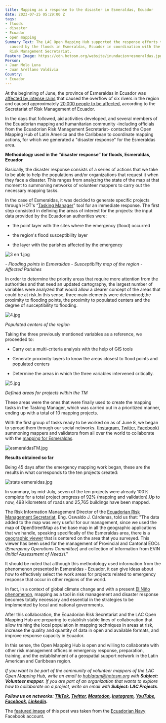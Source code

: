 ```yaml
---
title: Mapping as a response to the disaster in Esmeraldas, Ecuador
date: 2023-07-25 05:29:00 Z
tags:
- floods
- disaster
- Ecuador
- open mapping
Summary Text: The LAC Open Mapping Hub supported the response efforts to the disaster
  caused by the floods in Esmeraldas, Ecuador in coordination with the Ecuadorian
  Risk Management Secretariat.
Feature Image: https://cdn.hotosm.org/website/inundacion+esmeraldas.jpg
Person:
- Juan Melo Luna
- Juan Arellano Valdivia
Country:
- Ecuador
---
```


At the beginning of June, the province of Esmeraldas in Ecuador was [affected by intense rains](https://apnews.com/video/floods-ecuador-storms-guillermo-lasso-natural-disasters-d405eb2a2d7f4f3ebee93d0a1efa10af) that caused the overflow of six rivers in the region and caused approximately [20,000 people to be affected](https://www.plenglish.com/news/2023/03/18/heavy-rains-leave-more-than-15-thousand-people-affected-in-ecuador/), according to the Secretariat of Risk Management of Ecuador.

In the days that followed, aid activities developed, and several members of the Ecuadorian mapping and humanitarian community -including officials from the Ecuadorian Risk Management Secretariat- contacted the Open Mapping Hub of Latin America and the Caribbean to coordinate mapping actions, for which we generated a "disaster response" for the Esmeraldas area.

**Methodology used in the “disaster response” for floods, Esmeraldas, Ecuador**

Basically, the disaster response consists of a series of actions that we take to be able to help the populations and/or organizations that request it when they face a disaster. This ranges from analyzing the state of the map at that moment to summoning networks of volunteer mappers to carry out the necessary mapping tasks.

In the case of Esmeraldas, it was decided to generate specific projects through HOT's “[Tasking Manager](https://tasks.hotosm.org/)” tool for an immediate response. The first step consisted in defining the areas of interest for the projects: the input data provided by the Ecuadorian authorities were:

* the point layer with the sites where the emergency (flood) occurred

* the region's flood susceptibility layer

* the layer with the parishes affected by the emergency

![3 en 1.jpg](https://cdn.hotosm.org/website/3+en+1.jpg)

*- Flooding points in Esmeraldas - Susceptibility map of the region - Affected Parishes*

In order to determine the priority areas that require more attention from the authorities and that need an updated cartography, the largest number of variables were analyzed that would allow a clearer concept of the areas that could be at risk.In this sense, three main elements were determined;the proximity to flooding points, the proximity to populated centers and the degree of susceptibility to flooding.

![4.jpg](https://cdn.hotosm.org/website/4.jpg)

*Populated centers of the region*

Taking the three previously mentioned variables as a reference, we proceeded to:

* Carry out a multi-criteria analysis with the help of GIS tools

* Generate proximity layers to know the areas closest to flood points and populated centers

* Determine the areas in which the three variables intervened critically.

![5.jpg](https://cdn.hotosm.org/website/5.jpg)

*Defined areas for projects within the TM*

These areas were the ones that were finally used to create the mapping tasks in the Tasking Manager, which was carried out in a prioritized manner, ending up with a total of 10 mapping projects.

With the first group of tasks ready to be worked on as of June 8, we began to spread them through our social networks. ([Instagram](https://www.instagram.com/p/CtR2Vm-uydP/?img_index=1), [Twitter](https://twitter.com/mapeoabierto_la/status/1667174214518841347), [Facebook](https://www.facebook.com/permalink.php?story_fbid=580064027634034&id=100068913258326)) summoning mappers and validators from all over the world to collaborate with the [mapping for Esmeraldas](https://tasks.hotosm.org/explore?text=ECUADOR%3A\+FLOODS).

![esmeraldasTM.jpg](https://cdn.hotosm.org/website/esmeraldasTM.jpg)

**Results obtained so far**

Being 45 days after the emergency mapping work began, these are the results in what corresponds to the ten projects created:

![stats esmeraldas.jpg](https://cdn.hotosm.org/website/stats+esmeraldas.jpg)

In summary, by mid-July, seven of the ten projects were already 100% complete for a total project progress of 92% (mapping and validation).Up to now, 498 kilometers of roads and 25,765 buildings have been mapped.

The Risk Information Management Director of the [Ecuadorian Risk Management Secretariat](https://www.gestionderiesgos.gob.ec/), Eng. Oswaldo J. Cárdenas, told us that: "The data added to the map was very useful for our management, since we used the map of OpenStreetMap as the base map in all the geographic applications that we handle, speaking specifically of the Esmeraldas area, there is a [geographic viewer](https://srvportal.gestionderiesgos.gob.ec/portal/apps/webappviewer/index.html?id=b96bdefac2124ee4a0f9788a0e638b66) that is centered on the area that you surveyed. This viewer has been used for the management of Provincial and Cantonal EOCs (*Emergency Operations Committee*) and collection of information from EVIN (*Initial Assessment of Needs*)."

It should be noted that although this methodology used information from the phenomenon presented in Esmeraldas - Ecuador, it can give ideas about how to effectively select the work areas for projects related to emergency response that occur in other regions of the world.

In fact, in a context of global climate change and with a present [El Niño phenomenon](https://en.wikipedia.org/wiki/El_Ni%C3%B1o), mapping as a tool in risk management and disaster response becomes totally necessary and essential in the strategies to be implemented by local and national governments.

After this collaboration, the Ecuadorian Risk Secretariat and the LAC Open Mapping Hub are preparing to establish stable lines of collaboration that allow training the local population in mapping techniques in areas at risk, increase the quality and quantity of data in open and available formats, and improve response capacity in Ecuador.

In this sense, the Open Mapping Hub is open and willing to collaborate with other risk management offices in emergency response, preparation, training, and the establishment of a geospatial support network in the Latin American and Caribbean region.

*If you want to be part of the community of volunteer mappers of the LAC Open Mapping Hub, write an email to [hublatam@hotosm.org](hublatam@hotosm.org) with **Subject: Volunteer mapper**. If you are part of an organization that wants to explore how to collaborate on a project, write an email with **Subject: LAC Projects**.*

***Follow us on networks: [TikTok](https://www.tiktok.com/@mapeoabierto_la?lang=es), [Twitter](https://twitter.com/mapeoabierto_la), [Mastodon](https://mapstodon.space/@mapeoabierto_la), [Instagram](https://www.instagram.com/mapeoabierto_la/), [YouTube](https://www.youtube.com/channel/UCTH6Z_QODJ4NmmBmubS68VA), [Facebook](https://www.facebook.com/Mapeo-abierto-Am%C3%A9rica-Latina-102804808622456/), [Linkedin](https://www.linkedin.com/showcase/91453300/admin/feed/posts/).***

The [featured image](https://www.facebook.com/photo.php?fbid=626532399522037&set=pb.100064958461371.-2207520000.&type=3) of this post was taken from the [Ecuadorian Navy](https://www.facebook.com/armadaecuatoriana) Facebook account.